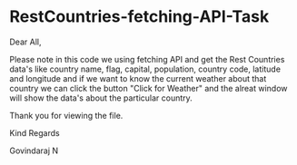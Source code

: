 # RestCountries-fetching-API-Task

Dear All,

Please note in this code we using fetching API and get the Rest Countries data's like country name, flag, capital, population, country code, latitude and longitude and if we want to know the current weather about that country we can click the button "Click for Weather" and the alreat window will show the data's about the particular country. 

Thank you for viewing the file.

Kind Regards

Govindaraj N
